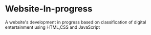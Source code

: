 # Website-In-progress
A website's development in progress based on classification of digital entertainment using HTML,CSS and JavaScript
